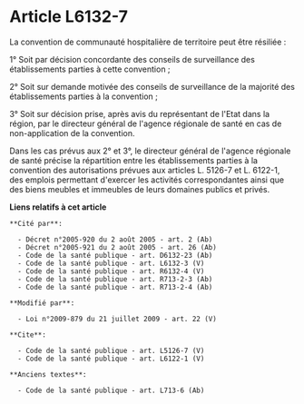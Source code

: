 # Article L6132-7

La convention de communauté hospitalière de territoire peut être résiliée : 

1° Soit par décision concordante des conseils de surveillance des établissements parties à cette convention ; 

2° Soit sur demande motivée des conseils de surveillance de la majorité des établissements parties à la convention ; 

3° Soit sur décision prise, après avis du représentant de l'Etat dans la région, par le directeur général de l'agence
régionale de santé en cas de non-application de la convention. 

Dans les cas prévus aux 2° et 3°, le directeur général de l'agence régionale de santé précise la répartition entre les
établissements parties à la convention des autorisations prévues aux articles L. 5126-7 et L. 6122-1, des emplois permettant
d'exercer les activités correspondantes ainsi que des biens meubles et immeubles de leurs domaines publics et privés.

**Liens relatifs à cet article**

	**Cité par**:

	  - Décret n°2005-920 du 2 août 2005 - art. 2 (Ab)
	  - Décret n°2005-921 du 2 août 2005 - art. 26 (Ab)
	  - Code de la santé publique - art. D6132-23 (Ab)
	  - Code de la santé publique - art. L6132-3 (V)
	  - Code de la santé publique - art. R6132-4 (V)
	  - Code de la santé publique - art. R713-2-3 (Ab)
	  - Code de la santé publique - art. R713-2-4 (Ab)

	**Modifié par**:

	  - Loi n°2009-879 du 21 juillet 2009 - art. 22 (V)

	**Cite**:

	  - Code de la santé publique - art. L5126-7 (V)
	  - Code de la santé publique - art. L6122-1 (V)

	**Anciens textes**:

	  - Code de la santé publique - art. L713-6 (Ab)
